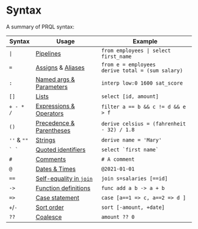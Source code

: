 # Syntax

A summary of PRQL syntax:

<!-- markdownlint-disable MD033 — the `|` characters need to be escaped, and surrounded with tags rather than backticks   -->

<!-- I can't seem to get "Quoted identifies" to work without a space between the backticks. VS Code will preview ` `` ` correctly, but not mdbook -->

<!-- TODO: assigns links to select, aliases to join, potentially we should have explicit sections for them?  -->

| Syntax          | Usage                                                                | Example                                                 |
| --------------- | -------------------------------------------------------------------- | ------------------------------------------------------- |
| <code>\|</code> | [Pipelines](../queries/pipelines.md)                                    | <code>from employees \| select first_name</code>        |
| `=`             | [Assigns](../transforms/select.md) & [Aliases](../transforms/join.md)      | `from e = employees` <br> `derive total = (sum salary)` |
| `:`             | [Named args & Parameters](../queries/functions.md)                      | `interp low:0 1600 sat_score`                           |
| `[]`            | [Lists](./lists.md)                                           | `select [id, amount]`                                   |
| `+ - * /`       | [Expressions & Operators](./expressions-and-operators.md)                               | `filter a == b && c != d && e > f`                      |
| `()`       | [Precedence & Parentheses](./precedence-and-parentheses.md)    | `derive celsius = (fahrenheit - 32) / 1.8`              |
| `''` & `""`     | [Strings](../language-features/strings.md)                              | `derive name = 'Mary'`                                  |
| `` ` ` ``       | [Quoted identifiers](./quoted-identifiers.md)                 | `` select `first name`  ``                              |
| `#`             | [Comments](./comments.md)                                     | `# A comment`                                           |
| `@`             | [Dates & Times](../language-features/dates-and-times.md#dates--times)   | `@2021-01-01`                                           |
| `==`            | [Self-equality in `join`](../transforms/join.md#self-equality-operator) | `join s=salaries [==id]`                                |
| `->`            | [Function definitions](../queries/functions.md)                         | `func add a b -> a + b`|
| `=>`            | [Case statement](../language-features/case.md)                     | `case [a==1 => c, a==2 => d ]` |
| `+`/`-`         | [Sort order](../transforms/sort.md)                                     | `sort [-amount, +date]`                                 |
| `??`            | [Coalesce](../language-features/coalesce.md)                            | `amount ?? 0`                                           |

<!--
| `<type>`        | Annotations                                           |  `@2021-01-01<datetime>`                                |
-->

<!-- markdownlint-enable MD033 -->
